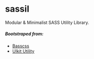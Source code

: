 # sassil

Modular & Minimalist SASS Utility Library.

##### Bootstraped from:
- [Basscss](http://basscss.com/)
- [UIkit Utility](http://getuikit.com/docs/utility.html)
